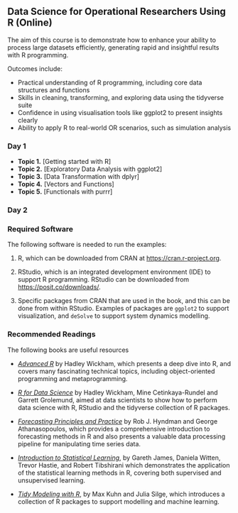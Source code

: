 ## Data Science for Operational Researchers Using R (Online) 

The aim of this course is to demonstrate how to enhance your ability to process large datasets efficiently, generating rapid and insightful results with R programming.

Outcomes include:

* Practical understanding of R programming, including core data structures and functions
* Skills in cleaning, transforming, and exploring data using the tidyverse suite
* Confidence in using visualisation tools like ggplot2 to present insights clearly
* Ability to apply R to real-world OR scenarios, such as simulation analysis


### Day 1

* **Topic 1.** [Getting started with R]
* **Topic 2.** [Exploratory Data Analysis with ggplot2]
* **Topic 3.** [Data Transformation with dplyr]
* **Topic 4.** [Vectors and Functions]
* **Topic 5.** [Functionals with purrr]

### Day 2



### Required Software

The following software is needed to run the examples:

1. R, which can be downloaded from CRAN at https://cran.r-project.org.

2. RStudio, which is an integrated development environment (IDE) to support R programming. RStudio can be downloaded from https://posit.co/downloads/.

3. Specific packages from CRAN that are used in the book, and this can be done from within RStudio. Examples of packages are `ggplot2` to support visualization, and `deSolve` to support system dynamics modelling.


### Recommended Readings
The following books are useful resources

* [*Advanced R*](https://adv-r.hadley.nz) by Hadley Wickham, which presents a deep dive into R, and covers many fascinating technical topics, including object-oriented programming and metaprogramming.

* [*R for Data Science*](https://r4ds.hadley.nz) by Hadley Wickham, Mine Cetinkaya-Rundel and Garrett Grolemund, aimed at data scientists to show how to perform data science with R, RStudio and  the tidyverse collection of R packages.

* [*Forecasting Principles and Practice*](https://otexts.com/fpp3/) by Rob J. Hyndman and George Athanasopoulos, which provides a comprehensive introduction to forecasting methods in R and also presents a valuable data processing pipeline for manipulating time series data.

* [*Introduction to Statistical Learning*](https://www.statlearning.com), by Gareth James, Daniela Witten, Trevor Hastie, and Robert Tibshirani which demonstrates the application of the statistical learning methods in R, covering both supervised and unsupervised learning.

* [*Tidy Modeling with R*](https://www.tmwr.org), by Max Kuhn and Julia Silge, which introduces a collection of R packages to support modelling and machine learning.




